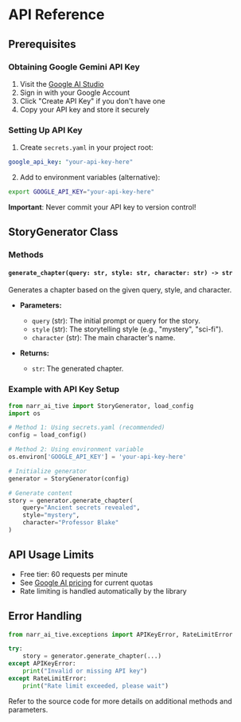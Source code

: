 # API Reference

## Prerequisites

### Obtaining Google Gemini API Key

1. Visit the [Google AI Studio](https://makersuite.google.com/app/apikey)
2. Sign in with your Google Account
3. Click "Create API Key" if you don't have one
4. Copy your API key and store it securely

### Setting Up API Key

1. Create `secrets.yaml` in your project root:
```yaml
google_api_key: "your-api-key-here"
```

2. Add to environment variables (alternative):
```bash
export GOOGLE_API_KEY="your-api-key-here"
```

**Important**: Never commit your API key to version control!

## StoryGenerator Class

### Methods

#### `generate_chapter(query: str, style: str, character: str) -> str`

Generates a chapter based on the given query, style, and character.

- **Parameters:**
  - `query` (str): The initial prompt or query for the story.
  - `style` (str): The storytelling style (e.g., "mystery", "sci-fi").
  - `character` (str): The main character's name.

- **Returns:**
  - `str`: The generated chapter.

### Example with API Key Setup

```python
from narr_ai_tive import StoryGenerator, load_config
import os

# Method 1: Using secrets.yaml (recommended)
config = load_config()

# Method 2: Using environment variable
os.environ['GOOGLE_API_KEY'] = 'your-api-key-here'

# Initialize generator
generator = StoryGenerator(config)

# Generate content
story = generator.generate_chapter(
    query="Ancient secrets revealed",
    style="mystery",
    character="Professor Blake"
)
```

## API Usage Limits

- Free tier: 60 requests per minute
- See [Google AI pricing](https://ai.google.dev/pricing) for current quotas
- Rate limiting is handled automatically by the library

## Error Handling

```python
from narr_ai_tive.exceptions import APIKeyError, RateLimitError

try:
    story = generator.generate_chapter(...)
except APIKeyError:
    print("Invalid or missing API key")
except RateLimitError:
    print("Rate limit exceeded, please wait")
```

Refer to the source code for more details on additional methods and parameters.
